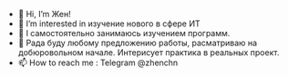 - 👋 Hi, I’m Жен!
- 👀 I’m interested in  изучение нового в сфере ИТ 
- 🌱 I самостоятельно занимаюсь изучением программ.
- 💞️  Рада буду любому предложению работы, расматриваю на добюровольном начале. Интерисует  практика в реальных проект.
- 📫 How to reach me : Telegram @zhenchn

<!---
Zhenchek/Zhenchek is a ✨ special ✨ repository because its `README.md` (this file) appears on your GitHub profile.
You can click the Preview link to take a look at your changes.
--->

